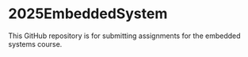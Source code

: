 # 2025EmbeddedSystem
This GitHub repository is for submitting assignments for the embedded systems course.
